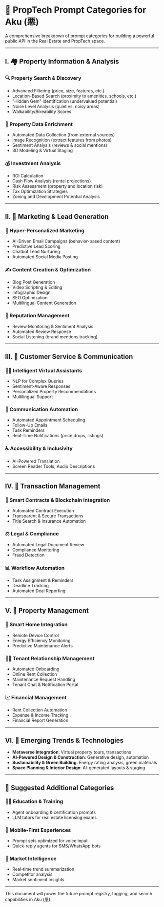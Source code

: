 # 🧠 PropTech Prompt Categories for Aku (悪)

A comprehensive breakdown of prompt categories for building a powerful public API in the Real Estate and PropTech space.

---

## I. 🏘️ Property Information & Analysis

### 🔍 Property Search & Discovery
- Advanced Filtering (price, size, features, etc.)
- Location-Based Search (proximity to amenities, schools, etc.)
- "Hidden Gem" Identification (undervalued potential)
- Noise Level Analysis (quiet vs. noisy areas)
- Walkability/Bikeability Scores

### 🧠 Property Data Enrichment
- Automated Data Collection (from external sources)
- Image Recognition (extract features from photos)
- Sentiment Analysis (reviews & social mentions)
- 3D Modeling & Virtual Staging

### 💰 Investment Analysis
- ROI Calculation
- Cash Flow Analysis (rental projections)
- Risk Assessment (property and location risk)
- Tax Optimization Strategies
- Zoning and Development Potential Analysis

---

## II. 🚀 Marketing & Lead Generation

### 🧬 Hyper-Personalized Marketing
- AI-Driven Email Campaigns (behavior-based content)
- Predictive Lead Scoring
- Chatbot Lead Nurturing
- Automated Social Media Posting

### ✍️ Content Creation & Optimization
- Blog Post Generation
- Video Scripting & Editing
- Infographic Design
- SEO Optimization
- Multilingual Content Generation

### 🌟 Reputation Management
- Review Monitoring & Sentiment Analysis
- Automated Review Response
- Social Listening (brand mentions tracking)

---

## III. 🤝 Customer Service & Communication

### 🧑‍💼 Intelligent Virtual Assistants
- NLP for Complex Queries
- Sentiment-Aware Responses
- Personalized Property Recommendations
- Multilingual Support

### 📩 Communication Automation
- Automated Appointment Scheduling
- Follow-Up Emails
- Task Reminders
- Real-Time Notifications (price drops, listings)

### ♿ Accessibility & Inclusivity
- AI-Powered Translation
- Screen Reader Tools, Audio Descriptions

---

## IV. 🧾 Transaction Management

### 🔐 Smart Contracts & Blockchain Integration
- Automated Contract Execution
- Transparent & Secure Transactions
- Title Search & Insurance Automation

### ⚖️ Legal & Compliance
- Automated Legal Document Review
- Compliance Monitoring
- Fraud Detection

### 📊 Workflow Automation
- Task Assignment & Reminders
- Deadline Tracking
- Automated Deal Reporting

---

## V. 🏢 Property Management

### 📡 Smart Home Integration
- Remote Device Control
- Energy Efficiency Monitoring
- Predictive Maintenance Alerts

### 🧑‍💻 Tenant Relationship Management
- Automated Onboarding
- Online Rent Collection
- Maintenance Request Handling
- Tenant Chat & Notification Portal

### 📈 Financial Management
- Rent Collection Automation
- Expense & Income Tracking
- Financial Report Generation

---

## VI. 🔮 Emerging Trends & Technologies

- **Metaverse Integration**: Virtual property tours, transactions
- **AI-Powered Design & Construction**: Generative design, automation
- **Sustainability & Green Building**: Energy rating analysis, green materials
- **Space Planning & Interior Design**: AI-generated layouts & staging

---

## 🧩 Suggested Additional Categories

### 🧑‍🏫 Education & Training
- Agent onboarding & certification prompts
- LLM tutors for real estate licensing exams

### 📱 Mobile-First Experiences
- Prompt sets optimized for voice input
- Quick-reply agents for SMS/WhatsApp bots

### 🧩 Market Intelligence
- Real-time trend summarization
- Competitor analysis
- Market sentiment insights

---

This document will power the future prompt registry, tagging, and search capabilities in Aku (悪).
